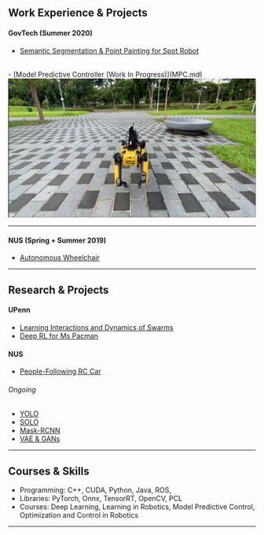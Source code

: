 

## Work Experience & Projects

#### GovTech (Summer 2020)
- [Semantic Segmentation & Point Painting for Spot Robot](/Govtech.md)
<br>
- [Model Predictive Controller (Work In Progress)](MPC.md)
<img src="govtech_image/Spot1.png" width="600"/>



---
#### NUS (Spring + Summer 2019)
- [Autonomous Wheelchair](/Wheelchair.md)
<!-- [Spot Robot Payload Design](/Payload.md)
<img src="images/payload.png"/> -->

---


## Research & Projects
#### UPenn
- [Learning Interactions and Dynamics of Swarms](Class_Projects/cis522.md)
- [Deep RL for Ms Pacman](http://example.com/)
#### NUS
- [People-Following RC Car](http://example.com/)
<!-- - [Planar Bipedal Robot Simulation](http://example.com/) -->

###### Ongoing 
- [YOLO]()
- [SOLO]()
- [Mask-RCNN]()
- [VAE & GANs]()

---
## Courses & Skills
- Programming: C++, CUDA, Python, Java, ROS, 
- Libraries: PyTorch, Onnx, TensorRT, OpenCV, PCL
- Courses: Deep Learning, Learning in Robotics, Model Predictive Control, Optimization and Control in Robotics


---

